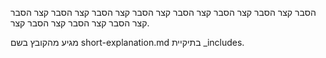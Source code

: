 הסבר קצר הסבר קצר הסבר קצר הסבר קצר הסבר קצר הסבר קצר הסבר קצר הסבר קצר הסבר קצר הסבר קצר הסבר קצר.

מגיע מהקובץ בשם short-explanation.md בתיקיית _includes.